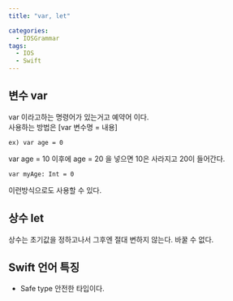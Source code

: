 ```yaml
---
title: "var, let"

categories:
  - IOSGrammar
tags:
  - IOS
  - Swift
---
```


## 변수 var
var 이라고하는 명령어가 있는거고 예약어 이다.  
사용하는 방법은 [var 변수명 = 내용]  
~~~
ex) var age = 0
~~~
var age = 10  이후에 age = 20 을 넣으면 10은 사라지고 20이 들어간다.  
~~~
var myAge: Int = 0
~~~
이런방식으로도 사용할 수 있다.

## 상수 let
상수는 초기값을 정하고나서 그후엔 절대 변하지 않는다. 바꿀 수 없다.

## Swift 언어 특징
- Safe type 안전한 타입이다.
